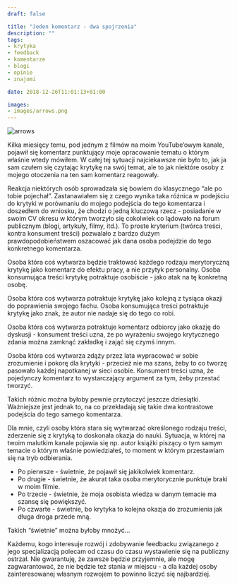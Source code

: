```yaml
---
draft: false

title: "Jeden komentarz - dwa spojrzenia"
description: ""
tags: 
- krytyka
- feedback
- komentarze
- blogi
- opinie
- znajomi

date: 2018-12-26T11:01:13+01:00

images:
- images/arrows.png
---
```


![arrows](/images/arrows.png)

Kilka miesięcy temu, pod jednym z filmów na moim YouTube’owym kanale, pojawił się komentarz punktujący moje opracowanie tematu o którym właśnie wtedy mówiłem. W całej tej sytuacji najciekawsze nie było to, jak ja sam czułem się czytając krytykę na swój temat, ale to jak niektóre osoby z mojego otoczenia na ten sam komentarz reagowały.

Reakcja niektórych osób sprowadzała się bowiem do klasycznego “ale po tobie pojechał”. Zastanawiałem się z czego wynika taka różnica w podejściu do krytyki w porównaniu do mojego podejścia do tego komentarza i doszedłem do wniosku, że chodzi o jedną kluczową rzecz - posiadanie w swoim CV okresu w którym tworzyło się cokolwiek co lądowało na forum publicznym (blogi, artykuły, filmy, itd.). To proste kryterium (twórca treści, kontra konsument treści) pozwalało z bardzo dużym prawdopodobieństwem oszacować jak dana osoba podejdzie do tego konkretnego komentarza.

Osoba która coś wytwarza będzie traktować każdego rodzaju merytoryczną krytykę jako komentarz do efektu pracy, a nie przytyk personalny. Osoba konsumująca treści krytykę potraktuje osobiście - jako atak na tę konkretną osobę.

Osoba która coś wytwarza potraktuje krytykę jako kolejną z tysiąca okazji do poprawienia swojego fachu. Osoba konsumująca treści potraktuje krytykę jako znak, że autor nie nadaje się do tego co robi.

Osoba która coś wytwarza potraktuje komentarz odbiorcy jako okazję do dyskusji - konsument treści uzna, że po wyrażeniu swojego krytycznego zdania można zamknąć zakładkę i zająć się czymś innym.

Osoba która coś wytwarza zdąży przez lata wypracować w sobie zrozumienie i pokorę dla krytyki - przecież nie ma szans, żeby to co tworzę pasowało każdej napotkanej w sieci osobie. Konsument treści uzna, że pojedynczy komentarz to wystarczający argument za tym, żeby przestać tworzyć.

Takich różnic można byłoby pewnie przytoczyć jeszcze dziesiątki. Ważniejsze jest jednak to, na co przekładają się takie dwa kontrastowe podejścia do tego samego komentarza.

Dla mnie, czyli osoby która stara się wytwarzać określonego rodzaju treści, zderzenie się z krytyką to doskonała okazja do nauki. Sytuacja, w której na twoim malutkim kanale pojawia się np. autor książki piszący o tym samym temacie o którym właśnie powiedziałeś, to moment w którym przestawiam się na tryb odbierania. 

* Po pierwsze - świetnie, że pojawił się jakikolwiek komentarz. 
* Po drugie - świetnie, że akurat taka osoba merytorycznie punktuje braki w moim filmie. 
* Po trzecie - świetnie, że moja osobista wiedza w danym temacie ma szansę się powiększyć. 
* Po czwarte - świetnie, bo krytyka to kolejna okazja do zrozumienia jak długa droga przede mną. 

Takich “świetnie” można byłoby mnożyć…

Każdemu, kogo interesuje rozwój i zdobywanie feedbacku związanego z jego specjalizacją polecam od czasu do czasu wystawienie się na publiczny ostrzał. Nie gwarantuję, że zawsze będzie przyjemnie, ale mogę zagwarantować, że nie będzie też stania w miejscu - a dla każdej osoby zainteresowanej własnym rozwojem to powinno liczyć się najbardziej.
